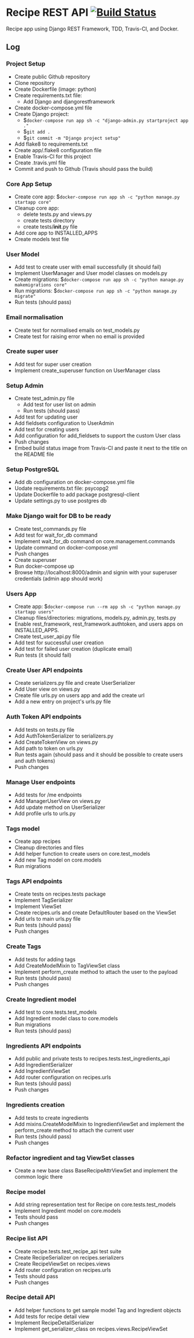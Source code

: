 # Recipe REST API [![Build Status](https://travis-ci.org/davidvartanian/recipe-rest-api.svg?branch=master)](https://travis-ci.org/davidvartanian/recipe-rest-api)
Recipe app using Django REST Framework, TDD, Travis-CI, and Docker.

## Log

### Project Setup
* Create public Github repository
* Clone repository
* Create Dockerfile (image: python)
* Create requirements.txt file:
  * Add Django and djangorestframework
* Create docker-compose.yml file
* Create Django project:
  * $`docker-compose run app sh -c "django-admin.py startproject app ."`
  * $`git add .`
  * $`git commit -m "Django project setup"`
* Add flake8 to requirements.txt
* Create app/.flake8 configuration file
* Enable Travis-CI for this project
* Create .travis.yml file
* Commit and push to Github (Travis should pass the build)

### Core App Setup
* Create core app: $`docker-compose run app sh -c "python manage.py startapp core"`
* Cleanup core app: 
  * delete tests.py and views.py
  * create tests directory 
  * create tests/__init__.py file
* Add core app to INSTALLED_APPS
* Create models test file

### User Model
* Add test to create user with email successfully (it should fail)
* Implement UserManager and User model classes on models.py
* Create migrations: $`docker-compose run app sh -c "python manage.py makemigrations core"`
* Run migrations: $`docker-compose run app sh -c "python manage.py migrate"`
* Run tests (should pass)

### Email normalisation
* Create test for normalised emails on test_models.py
* Create test for raising error when no email is provided

### Create super user
* Add test for super user creation
* Implement create_superuser function on UserManager class

### Setup Admin
* Create test_admin.py file
  * Add test for user list on admin
  * Run tests (should pass)
* Add test for updating user
* Add fieldsets configuration to UserAdmin
* Add test for creating users
* Add configuration for add_fieldsets to support the custom User class
* Push changes
* Embed build status image from Travis-CI and paste it next to the title on the README file

### Setup PostgreSQL
* Add db configuration on docker-compose.yml file
* Uodate requirements.txt file: psycopg2
* Update Dockerfile to add package postgresql-client
* Update settings.py to use postgres db

### Make Django wait for DB to be ready
* Create test_commands.py file
* Add test for wait_for_db command
* Implement wait_for_db command on core.management.commands
* Update command on docker-compose.yml
* Push changes
* Create superuser
* Run docker-compose up
* Browse http://localhost:8000/admin and signin with your superuser credentials (admin app should work)

### Users App
* Create app: $`docker-compose run --rm app sh -c "python manage.py startapp users"`
* Cleanup files/directories: migrations, models.py, admin.py, tests.py
* Enable rest_framework, rest_framework.authtoken, and users apps on INSTALLED_APPS.
* Create test_user_api.py file
* Add test for successful user creation
* Add test for failed user creation (duplicate email)
* Run tests (it should fail)

### Create User API endpoints
* Create serializers.py file and create UserSerializer
* Add User view on views.py
* Create file urls.py on users app and add the create url
* Add a new entry on project's urls.py file

### Auth Token API endpoints
* Add tests on tests.py file
* Add AuthTokenSerializer to serializers.py
* Add CreateTokenView on views.py
* Add path to token on urls.py
* Run tests again (should pass and it should be possible to create users and auth tokens)
* Push changes

### Manage User endpoints
* Add tests for /me endpoints
* Add ManagerUserView on views.py
* Add update method on UserSerializer
* Add profile urls to urls.py

### Tags model
* Create app recipes
* Cleanup directories and files
* Add helper function to create users on core.test_models
* Add new Tag model on core.models
* Run migrations

### Tags API endpoints
* Create tests on recipes.tests package
* Implement TagSerializer
* Implement ViewSet
* Create recipes.urls and create DefaultRouter based on the ViewSet
* Add urls to main urls.py file
* Run tests (should pass)
* Push changes

### Create Tags
* Add tests for adding tags
* Add CreateModelMixin to TagViewSet class
* Implement perform_create method to attach the user to the payload
* Run tests (should pass)
* Push changes

### Create Ingredient model
* Add test to core.tests.test_models
* Add Ingredient model class to core.models
* Run migrations
* Run tests (should pass)

### Ingredients API endpoints
* Add public and private tests to recipes.tests.test_ingredients_api
* Add IngredientSerializer
* Add IngredientViewSet
* Add router configuration on recipes.urls
* Run tests (should pass)
* Push changes

### Ingredients creation
* Add tests to create ingredients
* Add mixins.CreateModelMixin to IngredientViewSet and implement the perform_create method to attach the current user
* Run tests (should pass)
* Push changes

### Refactor ingredient and tag ViewSet classes
* Create a new base class BaseRecipeAttrViewSet and implement the common logic there

### Recipe model
* Add string representation test for Recipe on core.tests.test_models
* Implement Ingredient model on core.models
* Tests should pass
* Push changes

### Recipe list API
* Create recipe.tests.test_recipe_api test suite
* Create RecipeSerializer on recipes.serializers
* Create RecipeViewSet on recipes.views
* Add router configuration on recipes.urls
* Tests should pass
* Push changes

### Recipe detail API
* Add helper functions to get sample model Tag and Ingredient objects
* Add tests for recipe detail view
* Implement RecipeDetailSerializer
* Implement get_serializer_class on recipes.views.RecipeViewSet
